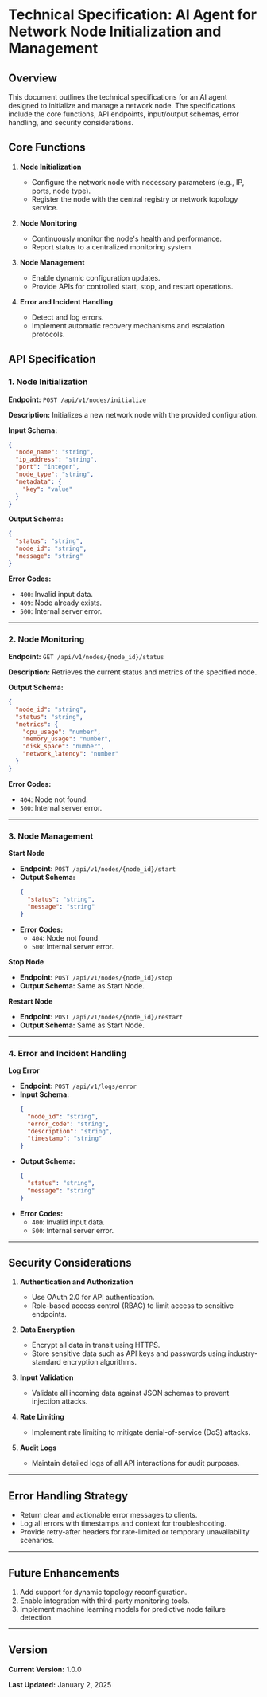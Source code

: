# Technical Specification: AI Agent for Network Node Initialization and Management

## Overview
This document outlines the technical specifications for an AI agent designed to initialize and manage a network node. The specifications include the core functions, API endpoints, input/output schemas, error handling, and security considerations.

## Core Functions

1. **Node Initialization**
    - Configure the network node with necessary parameters (e.g., IP, ports, node type).
    - Register the node with the central registry or network topology service.

2. **Node Monitoring**
    - Continuously monitor the node's health and performance.
    - Report status to a centralized monitoring system.

3. **Node Management**
    - Enable dynamic configuration updates.
    - Provide APIs for controlled start, stop, and restart operations.

4. **Error and Incident Handling**
    - Detect and log errors.
    - Implement automatic recovery mechanisms and escalation protocols.

## API Specification

### 1. Node Initialization

**Endpoint:** `POST /api/v1/nodes/initialize`

**Description:** Initializes a new network node with the provided configuration.

**Input Schema:**
```json
{
  "node_name": "string",
  "ip_address": "string",
  "port": "integer",
  "node_type": "string",
  "metadata": {
    "key": "value"
  }
}
```

**Output Schema:**
```json
{
  "status": "string",
  "node_id": "string",
  "message": "string"
}
```

**Error Codes:**
- `400`: Invalid input data.
- `409`: Node already exists.
- `500`: Internal server error.

---

### 2. Node Monitoring

**Endpoint:** `GET /api/v1/nodes/{node_id}/status`

**Description:** Retrieves the current status and metrics of the specified node.

**Output Schema:**
```json
{
  "node_id": "string",
  "status": "string",
  "metrics": {
    "cpu_usage": "number",
    "memory_usage": "number",
    "disk_space": "number",
    "network_latency": "number"
  }
}
```

**Error Codes:**
- `404`: Node not found.
- `500`: Internal server error.

---

### 3. Node Management

**Start Node**
- **Endpoint:** `POST /api/v1/nodes/{node_id}/start`
- **Output Schema:**
    ```json
    {
      "status": "string",
      "message": "string"
    }
    ```
- **Error Codes:**
    - `404`: Node not found.
    - `500`: Internal server error.

**Stop Node**
- **Endpoint:** `POST /api/v1/nodes/{node_id}/stop`
- **Output Schema:** Same as Start Node.

**Restart Node**
- **Endpoint:** `POST /api/v1/nodes/{node_id}/restart`
- **Output Schema:** Same as Start Node.

---

### 4. Error and Incident Handling

**Log Error**
- **Endpoint:** `POST /api/v1/logs/error`
- **Input Schema:**
    ```json
    {
      "node_id": "string",
      "error_code": "string",
      "description": "string",
      "timestamp": "string"
    }
    ```
- **Output Schema:**
    ```json
    {
      "status": "string",
      "message": "string"
    }
    ```
- **Error Codes:**
    - `400`: Invalid input data.
    - `500`: Internal server error.

---

## Security Considerations

1. **Authentication and Authorization**
    - Use OAuth 2.0 for API authentication.
    - Role-based access control (RBAC) to limit access to sensitive endpoints.

2. **Data Encryption**
    - Encrypt all data in transit using HTTPS.
    - Store sensitive data such as API keys and passwords using industry-standard encryption algorithms.

3. **Input Validation**
    - Validate all incoming data against JSON schemas to prevent injection attacks.

4. **Rate Limiting**
    - Implement rate limiting to mitigate denial-of-service (DoS) attacks.

5. **Audit Logs**
    - Maintain detailed logs of all API interactions for audit purposes.

---

## Error Handling Strategy

- Return clear and actionable error messages to clients.
- Log all errors with timestamps and context for troubleshooting.
- Provide retry-after headers for rate-limited or temporary unavailability scenarios.

---

## Future Enhancements

1. Add support for dynamic topology reconfiguration.
2. Enable integration with third-party monitoring tools.
3. Implement machine learning models for predictive node failure detection.

---

## Version
**Current Version:** 1.0.0

**Last Updated:** January 2, 2025
